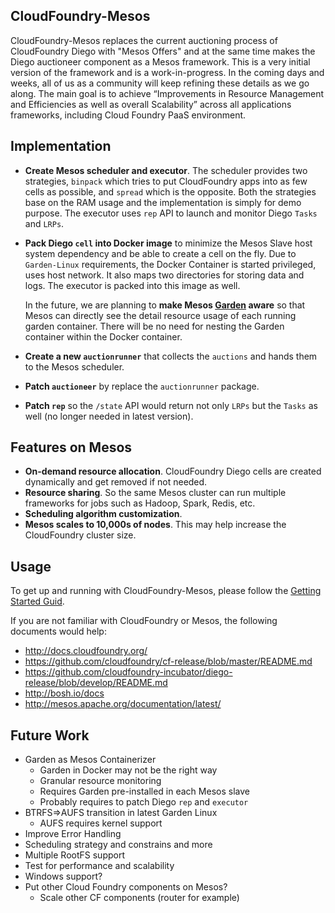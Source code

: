 ## CloudFoundry-Mesos

CloudFoundry-Mesos replaces the current auctioning process of CloudFoundry Diego with "Mesos Offers" and at the same time makes the Diego auctioneer component as a Mesos framework. This is a very initial version of the framework and is a work-in-progress. In the coming days and weeks, all of us as a community will keep refining these details as we go along. The main goal is to achieve “Improvements in Resource Management and Efficiencies as well as overall Scalability” across all applications frameworks, including Cloud Foundry PaaS environment. 


## Implementation

* __Create Mesos scheduler and executor__. The scheduler provides two strategies, `binpack` which tries to put CloudFoundry apps into as few cells as possible, and `spread` which is the opposite. Both the strategies base on the RAM usage and the implementation is simply for demo purpose. The executor uses `rep` API to launch and monitor Diego `Tasks` and `LRPs`.
* __Pack Diego `cell` into Docker image__ to minimize the Mesos Slave host system dependency and be able to create a cell on the fly. Due to `Garden-Linux` requirements, the Docker Container is started privileged, uses host network. It also maps two directories for storing data and logs. The executor is packed into this image as well.

    In the future, we are planning to __make Mesos [Garden](https://github.com/cloudfoundry-incubator/garden) aware__ so that Mesos can directly see the detail resource usage of each running garden container. There will be no need for nesting the Garden container within the Docker container.

* __Create a new `auctionrunner`__ that collects the `auctions` and hands them to the Mesos scheduler.
* __Patch `auctioneer`__ by replace the `auctionrunner` package.
* __Patch `rep`__ so the `/state` API would return not only `LRPs` but the `Tasks` as well (no longer needed in latest version).


## Features on Mesos

* __On-demand resource allocation__. CloudFoundry Diego cells are created dynamically and get removed if not needed.
* __Resource sharing__. So the same Mesos cluster can run multiple frameworks for jobs such as Hadoop, Spark, Redis, etc.
* __Scheduling algorithm customization__.
* __Mesos scales to 10,000s of nodes__. This may help increase the CloudFoundry cluster size.


## Usage

To get up and running with CloudFoundry-Mesos, please follow the [Getting Started Guid](./docs/getting-started.md).

If you are not familiar with CloudFoundry or Mesos, the following documents would help:
* http://docs.cloudfoundry.org/
* https://github.com/cloudfoundry/cf-release/blob/master/README.md
* https://github.com/cloudfoundry-incubator/diego-release/blob/develop/README.md
* http://bosh.io/docs
* http://mesos.apache.org/documentation/latest/


## Future Work

* Garden as Mesos Containerizer
    * Garden in Docker may not be the right way
    * Granular resource monitoring
    * Requires Garden pre-installed in each Mesos slave
    * Probably requires to patch Diego `rep` and `executor`
* BTRFS=>AUFS transition in latest Garden Linux
    * AUFS requires kernel support
* Improve Error Handling
* Scheduling strategy and constrains and more
* Multiple RootFS support
* Test for performance and scalability
* Windows support?
* Put other Cloud Foundry components on Mesos?
    * Scale other CF components (router for example)

